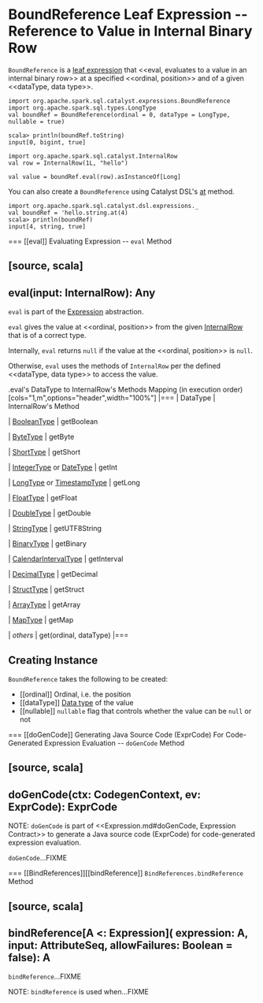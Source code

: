 # BoundReference Leaf Expression -- Reference to Value in Internal Binary Row

`BoundReference` is a [leaf expression](Expression.md#LeafExpression) that <<eval, evaluates to a value in an internal binary row>> at a specified <<ordinal, position>> and of a given <<dataType, data type>>.

```text
import org.apache.spark.sql.catalyst.expressions.BoundReference
import org.apache.spark.sql.types.LongType
val boundRef = BoundReference(ordinal = 0, dataType = LongType, nullable = true)

scala> println(boundRef.toString)
input[0, bigint, true]

import org.apache.spark.sql.catalyst.InternalRow
val row = InternalRow(1L, "hello")

val value = boundRef.eval(row).asInstanceOf[Long]
```

You can also create a `BoundReference` using Catalyst DSL's [at](../catalyst-dsl/index.md#at) method.

```text
import org.apache.spark.sql.catalyst.dsl.expressions._
val boundRef = 'hello.string.at(4)
scala> println(boundRef)
input[4, string, true]
```

=== [[eval]] Evaluating Expression -- `eval` Method

[source, scala]
----
eval(input: InternalRow): Any
----

`eval` is part of the [Expression](Expression.md#eval) abstraction.

`eval` gives the value at <<ordinal, position>> from the given [InternalRow](../InternalRow.md) that is of a correct type.

Internally, `eval` returns `null` if the value at the <<ordinal, position>> is `null`.

Otherwise, `eval` uses the methods of `InternalRow` per the defined <<dataType, data type>> to access the value.

.eval's DataType to InternalRow's Methods Mapping (in execution order)
[cols="1,m",options="header",width="100%"]
|===
| DataType
| InternalRow's Method

| [BooleanType](../types/DataType.md#BooleanType)
| getBoolean

| [ByteType](../types/DataType.md#ByteType)
| getByte

| [ShortType](../types/DataType.md#ShortType)
| getShort

| [IntegerType](../types/DataType.md#IntegerType) or [DateType](../types/DataType.md#DateType)
| getInt

| [LongType](../types/DataType.md#LongType) or [TimestampType](../types/DataType.md#TimestampType)
| getLong

| [FloatType](../types/DataType.md#FloatType)
| getFloat

| [DoubleType](../types/DataType.md#DoubleType)
| getDouble

| [StringType](../types/DataType.md#StringType)
| getUTF8String

| [BinaryType](../types/DataType.md#BinaryType)
| getBinary

| [CalendarIntervalType](../types/DataType.md#CalendarIntervalType)
| getInterval

| [DecimalType](../types/DataType.md#DecimalType)
| getDecimal

| [StructType](../types/DataType.md#StructType)
| getStruct

| [ArrayType](../types/ArrayType.md)
| getArray

| [MapType](../types/DataType.md#MapType)
| getMap

| _others_
| get(ordinal, dataType)
|===

## Creating Instance

`BoundReference` takes the following to be created:

* [[ordinal]] Ordinal, i.e. the position
* [[dataType]] [Data type](../types/DataType.md) of the value
* [[nullable]] `nullable` flag that controls whether the value can be `null` or not

=== [[doGenCode]] Generating Java Source Code (ExprCode) For Code-Generated Expression Evaluation -- `doGenCode` Method

[source, scala]
----
doGenCode(ctx: CodegenContext, ev: ExprCode): ExprCode
----

NOTE: `doGenCode` is part of <<Expression.md#doGenCode, Expression Contract>> to generate a Java source code (ExprCode) for code-generated expression evaluation.

`doGenCode`...FIXME

=== [[BindReferences]][[bindReference]] `BindReferences.bindReference` Method

[source, scala]
----
bindReference[A <: Expression](
  expression: A,
  input: AttributeSeq,
  allowFailures: Boolean = false): A
----

`bindReference`...FIXME

NOTE: `bindReference` is used when...FIXME
